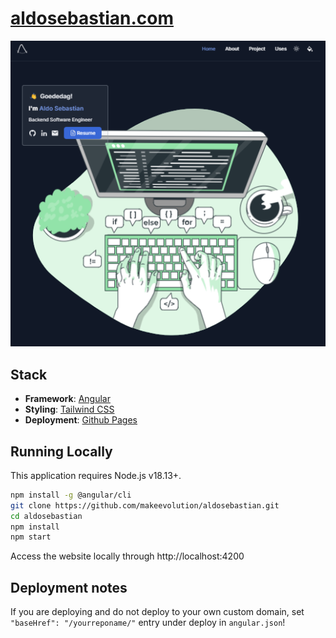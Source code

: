 # [aldosebastian.com](https://aldosebastian.com/)


<picture>
  <source media="(prefers-color-scheme: dark)" srcset="./preview-dark.png">
  <source media="(prefers-color-scheme: light)" srcset="./preview.png">
  <img alt="Website preview" src="./preview.png">
</picture>

## Stack
- **Framework**: [Angular](https://angular.dev/)
- **Styling**: [Tailwind CSS](https://tailwindcss.com/)
- **Deployment**: [Github Pages](https://pages.github.com/)

## Running Locally

This application requires Node.js v18.13+.

```bash
npm install -g @angular/cli
git clone https://github.com/makeevolution/aldosebastian.git
cd aldosebastian
npm install
npm start
```
Access the website locally through http://localhost:4200


## Deployment notes
If you are deploying and do not deploy to your own custom domain, set `"baseHref": "/yourreponame/"` entry under deploy in `angular.json`!